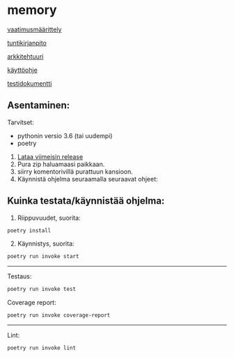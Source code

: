 # memory


[vaatimusmäärittely](https://github.com/000hcl/ot-harjoitustyo/blob/master/dokumentaatio/vaatimusmaarittely.md)

[tuntikirjanpito](https://github.com/000hcl/ot-harjoitustyo/blob/master/dokumentaatio/tuntikirjanpito.md)

[arkkitehtuuri](https://github.com/000hcl/ot-harjoitustyo/blob/master/dokumentaatio/arkkitehtuuri.md)

[käyttöohje](https://github.com/000hcl/ot-harjoitustyo/blob/master/dokumentaatio/kayttoohje.md)

[testidokumentti](https://github.com/000hcl/ot-harjoitustyo/blob/master/dokumentaatio/testaus.md)

## Asentaminen:

Tarvitset:

- pythonin versio 3.6 (tai uudempi)
- poetry

1. [Lataa viimeisin release](https://github.com/000hcl/ot-harjoitustyo/releases/tag/loppupalautus)
2. Pura zip haluamaasi paikkaan.
3. siirry komentorivillä purattuun kansioon.
4. Käynnistä ohjelma seuraamalla seuraavat ohjeet:


## Kuinka testata/käynnistää ohjelma:

1. Riippuvuudet, suorita:
```bash
poetry install 
```
2. Käynnistys, suorita:
``` bash
poetry run invoke start
```
---

Testaus:
```bash
poetry run invoke test
```

Coverage report:
```bash
poetry run invoke coverage-report
```
---

Lint:
```bash
poetry run invoke lint
```
